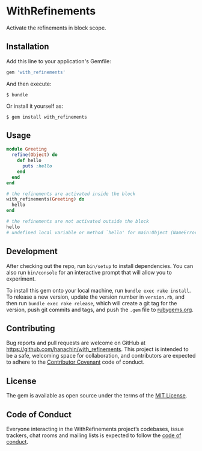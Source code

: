 # WithRefinements

Activate the refinements in block scope.

## Installation

Add this line to your application's Gemfile:

```ruby
gem 'with_refinements'
```

And then execute:

    $ bundle

Or install it yourself as:

    $ gem install with_refinements

## Usage

```rb
module Greeting
  refine(Object) do
    def hello
      puts :hello
    end
  end
end

# the refinements are activated inside the block
with_refinements(Greeting) do
  hello
end

# the refinements are not activated outside the block
hello
# undefined local variable or method `hello' for main:Object (NameError)
```

## Development

After checking out the repo, run `bin/setup` to install dependencies. You can also run `bin/console` for an interactive prompt that will allow you to experiment.

To install this gem onto your local machine, run `bundle exec rake install`. To release a new version, update the version number in `version.rb`, and then run `bundle exec rake release`, which will create a git tag for the version, push git commits and tags, and push the `.gem` file to [rubygems.org](https://rubygems.org).

## Contributing

Bug reports and pull requests are welcome on GitHub at https://github.com/hanachin/with_refinements. This project is intended to be a safe, welcoming space for collaboration, and contributors are expected to adhere to the [Contributor Covenant](http://contributor-covenant.org) code of conduct.

## License

The gem is available as open source under the terms of the [MIT License](https://opensource.org/licenses/MIT).

## Code of Conduct

Everyone interacting in the WithRefinements project’s codebases, issue trackers, chat rooms and mailing lists is expected to follow the [code of conduct](https://github.com/hanachin/with_refinements/blob/master/CODE_OF_CONDUCT.md).
